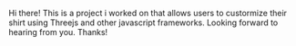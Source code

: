 Hi there!
This is a project i worked on that allows users to custormize their shirt using Threejs and other javascript frameworks.
Looking forward to hearing from you.
Thanks!
